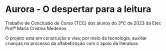 # Aurora - O despertar para a leitura 

Trabalho de Conclusão de Curso (TCC) dos alunos do 3ºC de 2023 da Etec Profª Maria Cristina Medeiros.

O projeto está em construção e visa, por meio da tecnologia, auxiliar crianças no processo da alfabetização com o apoio da literatura.
